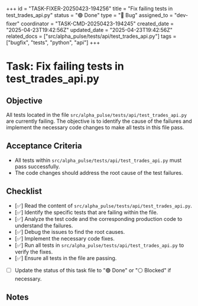 +++
id = "TASK-FIXER-20250423-194256"
title = "Fix failing tests in test_trades_api.py"
status = "🟢 Done"
type = "🐞 Bug"
assigned_to = "dev-fixer"
coordinator = "TASK-CMD-20250423-194245"
created_date = "2025-04-23T19:42:56Z"
updated_date = "2025-04-23T19:42:56Z"
related_docs = ["src/alpha_pulse/tests/api/test_trades_api.py"]
tags = ["bugfix", "tests", "python", "api"]
+++

# Task: Fix failing tests in test_trades_api.py

## Objective
All tests located in the file `src/alpha_pulse/tests/api/test_trades_api.py` are currently failing. The objective is to identify the cause of the failures and implement the necessary code changes to make all tests in this file pass.

## Acceptance Criteria
- All tests within `src/alpha_pulse/tests/api/test_trades_api.py` must pass successfully.
- The code changes should address the root cause of the test failures.

## Checklist
- [✅] Read the content of `src/alpha_pulse/tests/api/test_trades_api.py`.
- [✅] Identify the specific tests that are failing within the file.
- [✅] Analyze the test code and the corresponding production code to understand the failures.
- [✅] Debug the issues to find the root causes.
- [✅] Implement the necessary code fixes.
- [✅] Run all tests in `src/alpha_pulse/tests/api/test_trades_api.py` to verify the fixes.
- [✅] Ensure all tests in the file are passing.
- [ ] Update the status of this task file to "🟢 Done" or "⚪ Blocked" if necessary.

## Notes